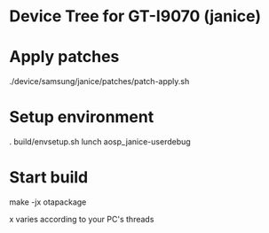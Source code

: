# Device Tree for GT-I9070 (janice)

# Apply patches
./device/samsung/janice/patches/patch-apply.sh

# Setup environment
. build/envsetup.sh
lunch aosp_janice-userdebug

# Start build
make -jx otapackage

x varies according to your PC's threads
